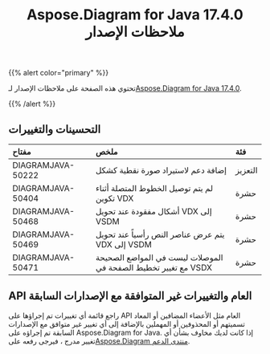 ﻿---
title: Aspose.Diagram for Java 17.4.0 ملاحظات الإصدار
type: docs
weight: 90
url: /ar/java/aspose-diagram-for-java-17-4-0-release-notes/
---
{{% alert color="primary" %}} 

 تحتوي هذه الصفحة على ملاحظات الإصدار لـ[Aspose.Diagram for Java 17.4.0](https://docs.aspose.com/diagram/java/aspose-diagram-for-java-17-4-0-release-notes/).

{{% /alert %}} 
## **التحسينات والتغييرات**

|**مفتاح**|**ملخص**|**فئة**|
|:- |:- |:- |
|DIAGRAMJAVA-50222|إضافة دعم لاستيراد صورة نقطية كشكل|التعزيز|
|DIAGRAMJAVA-50404 |لم يتم توصيل الخطوط المتصلة أثناء تكوين VDX|حشرة|
|DIAGRAMJAVA-50468|أشكال مفقودة عند تحويل VDX إلى VSDM|حشرة|
|DIAGRAMJAVA-50469|يتم عرض عناصر النص رأسياً عند تحويل VDX إلى VSDM|حشرة|
|DIAGRAMJAVA-50471|الموصلات ليست في المواضع الصحيحة مع تغيير تخطيط الصفحة في VSDX|حشرة|
## **API العام والتغييرات غير المتوافقة مع الإصدارات السابقة**
راجع قائمة أي تغييرات تم إجراؤها على API العام مثل الأعضاء المضافين أو المعاد تسميتهم أو المحذوفين أو المهملين بالإضافة إلى أي تغيير غير متوافق مع الإصدارات السابقة تم إجراؤه على Aspose.Diagram for Java. إذا كانت لديك مخاوف بشأن أي تغيير مدرج ، فيرجى رفعه على[Aspose.Diagram منتدى الدعم](https://forum.aspose.com/c/diagram/17).
